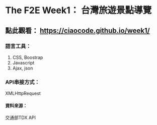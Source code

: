 # The F2E Week1： 台灣旅遊景點導覽

## 點此觀看： https://ciaocode.github.io/week1/

### 語言工具：
1. CSS, Boostrap 
2. Javascript
3. Ajax, json

### API串接方式：
XMLHttpRequest

#### 資料來源：
交通部TDX API
